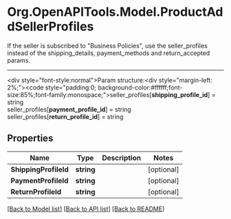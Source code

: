 # Org.OpenAPITools.Model.ProductAddSellerProfiles
If the seller is subscribed to \"Business Policies\", use the seller_profiles instead of the shipping_details, payment_methods and return_accepted params.<hr><div style=\"font-style:normal\">Param structure:<div style=\"margin-left: 2%;\"><code style=\"padding:0; background-color:#ffffff;font-size:85%;font-family:monospace;\">seller_profiles[<b>shipping_profile_id</b>] = string</br>seller_profiles[<b>payment_profile_id</b>] = string</br>seller_profiles[<b>return_profile_id</b>] = string</br></code></div></div>

## Properties

Name | Type | Description | Notes
------------ | ------------- | ------------- | -------------
**ShippingProfileId** | **string** |  | [optional] 
**PaymentProfileId** | **string** |  | [optional] 
**ReturnProfileId** | **string** |  | [optional] 

[[Back to Model list]](../README.md#documentation-for-models) [[Back to API list]](../README.md#documentation-for-api-endpoints) [[Back to README]](../README.md)

